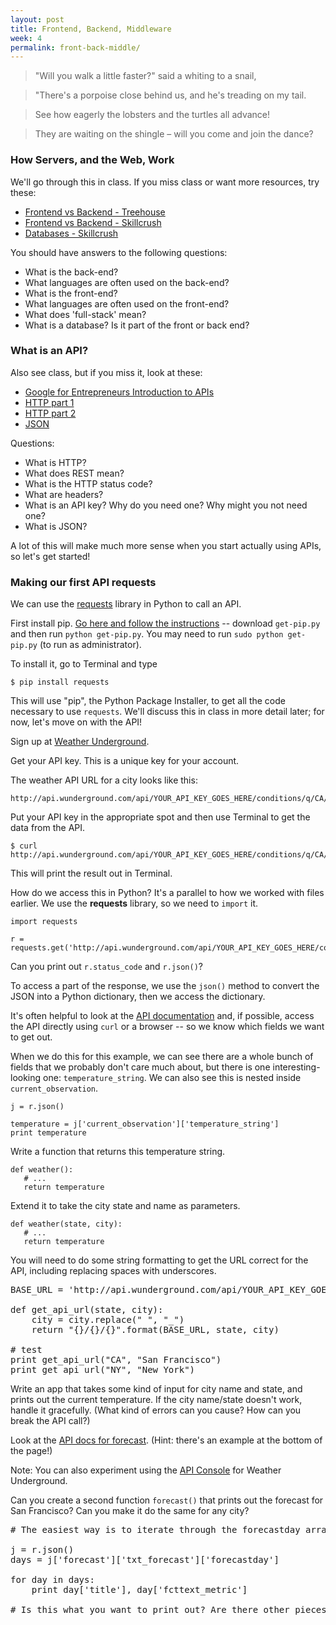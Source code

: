 ```yaml
---
layout: post
title: Frontend, Backend, Middleware
week: 4
permalink: front-back-middle/
---
```


> "Will you walk a little faster?" said a whiting to a snail,

> "There's a porpoise close behind us, and he's treading on my tail.

> See how eagerly the lobsters and the turtles all advance!

> They are waiting on the shingle – will you come and join the dance?

### How Servers, and the Web, Work

We'll go through this in class. If you miss class or want more resources, try these:

* [Frontend vs Backend - Treehouse](http://blog.teamtreehouse.com/i-dont-speak-your-language-frontend-vs-backend)
* [Frontend vs Backend - Skillcrush](http://skillcrush.com/2012/04/17/frontend-vs-backend-3/)
* [Databases - Skillcrush](http://skillcrush.com/2012/04/06/databases/)

You should have answers to the following questions:

* What is the back-end?
* What languages are often used on the back-end?
* What is the front-end?
* What languages are often used on the front-end?
* What does 'full-stack' mean?
* What is a database? Is it part of the front or back end?


### What is an API?

Also see class, but if you miss it, look at these:

* [Google for Entrepreneurs Introduction to APIs](https://www.youtube.com/watch?v=FknvOGcLHmc)
* [HTTP part 1](http://code.tutsplus.com/tutorials/http-the-protocol-every-web-developer-must-know-part-1--net-31177)
* [HTTP part 2](http://code.tutsplus.com/tutorials/http-the-protocol-every-web-developer-must-know-part-2--net-31155)
* [JSON](http://www.copterlabs.com/blog/json-what-it-is-how-it-works-how-to-use-it/)

Questions:

* What is HTTP?
* What does REST mean?
* What is the HTTP status code?
* What are headers?
* What is an API key? Why do you need one? Why might you not need one?
* What is JSON?

A lot of this will make much more sense when you start actually using APIs, so let's get started!

### Making our first API requests

We can use the [requests](http://docs.python-requests.org/en/latest/user/quickstart/) library in Python to call an API.

First install pip. [Go here and follow the instructions](http://pip.readthedocs.org/en/latest/installing.html) -- download `get-pip.py` and then run `python get-pip.py`. You may need to run `sudo python get-pip.py` (to run as administrator).

To install it, go to Terminal and type

```
$ pip install requests
```

This will use "pip", the Python Package Installer, to get all the code necessary to use `requests`. We'll discuss this in class in more detail later; for now, let's move on with the API!

Sign up at [Weather Underground](http://www.wunderground.com/weather/api/d/login.html).

Get your API key. This is a unique key for your account.

The weather API URL for a city looks like this:

```
http://api.wunderground.com/api/YOUR_API_KEY_GOES_HERE/conditions/q/CA/San_Francisco.json
```

Put your API key in the appropriate spot and then use Terminal to get the data from the API.

```
$ curl http://api.wunderground.com/api/YOUR_API_KEY_GOES_HERE/conditions/q/CA/San_Francisco.json
```

This will print the result out in Terminal.

How do we access this in Python? It's a parallel to how we worked with files earlier. We use the **requests** library, so we need to `import` it.


```
import requests

r = requests.get('http://api.wunderground.com/api/YOUR_API_KEY_GOES_HERE/conditions/q/CA/San_Francisco.json')
```

Can you print out `r.status_code` and `r.json()`?

To access a part of the response, we use the `json()` method to convert the JSON into a Python dictionary, then we access the dictionary.

It's often helpful to look at the [API documentation](http://www.wunderground.com/weather/api/d/docs?d=data/conditions) and, if possible, access the API directly using `curl` or a browser -- so we know which fields we want to get out.

When we do this for this example, we can see there are a whole bunch of fields that we probably don't care much about, but there is one interesting-looking one: `temperature_string`. We can also see this is nested inside `current_observation`.

```
j = r.json()

temperature = j['current_observation']['temperature_string']
print temperature
```

Write a function that returns this temperature string.

```
def weather():
   # ...
   return temperature
```

Extend it to take the city state and name as parameters. 

```
def weather(state, city):
   # ...
   return temperature
```

You will need to do some string formatting to get the URL correct for the API, including replacing spaces with underscores.


<pre class="hint">
BASE_URL = 'http://api.wunderground.com/api/YOUR_API_KEY_GOES_HERE/conditions/q/'

def get_api_url(state, city):
    city = city.replace(" ", "_")
    return "{}/{}/{}".format(BASE_URL, state, city)
    
# test
print get_api_url("CA", "San Francisco")
print get_api_url("NY", "New York")
</pre>

Write an app that takes some kind of input for city name and state, and prints out the current temperature. If the city name/state doesn't work, handle it gracefully. (What kind of errors can you cause? How can you break the API call?)

Look at the [API docs for forecast](http://www.wunderground.com/weather/api/d/docs?d=data/forecast). (Hint: there's an example at the bottom of the page!)

Note: You can also experiment using the [API Console](http://www.wunderground.com/weather/api/d/docs?d=resources/apigee-console) for Weather Underground.

Can you create a second function `forecast()` that prints out the forecast for San Francisco? Can you make it do the same for any city?

<pre class="hint">
# The easiest way is to iterate through the forecastday array.

j = r.json()
days = j['forecast']['txt_forecast']['forecastday']

for day in days:
    print day['title'], day['fcttext_metric']
    
# Is this what you want to print out? Are there other pieces of data you could print instead?
</pre>